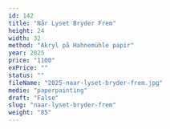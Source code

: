 ```yaml
---
id: 142
title: "Når Lyset Bryder Frem"
height: 24
width: 32
method: "Akryl på Hahnemühle papir"
year: 2025
price: "1100"
exPrice: ""
status: ""
fileName: "2025-naar-lyset-bryder-frem.jpg"
medie: "paperpainting"
draft: "False"
slug: "naar-lyset-bryder-frem"
weight: "85"
---
```

